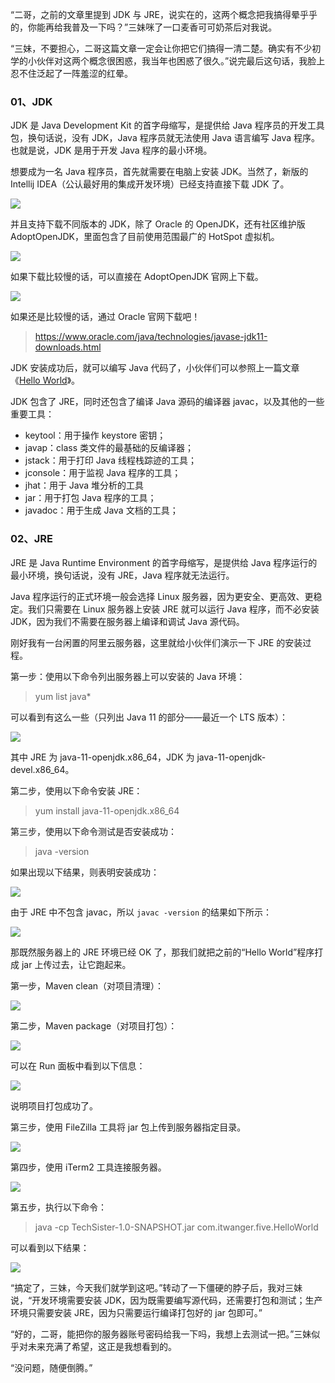 

“二哥，之前的文章里提到 JDK 与 JRE，说实在的，这两个概念把我搞得晕乎乎的，你能再给我普及一下吗？”三妹咪了一口麦香可可奶茶后对我说。

“三妹，不要担心，二哥这篇文章一定会让你把它们搞得一清二楚。确实有不少初学的小伙伴对这两个概念很困惑，我当年也困惑了很久。”说完最后这句话，我脸上忍不住泛起了一阵羞涩的红晕。

### 01、JDK

JDK 是 Java Development Kit 的首字母缩写，是提供给 Java 程序员的开发工具包，换句话说，没有 JDK，Java 程序员就无法使用 Java 语言编写 Java 程序。也就是说，JDK 是用于开发 Java 程序的最小环境。

想要成为一名 Java 程序员，首先就需要在电脑上安装 JDK。当然了，新版的 Intellij IDEA（公认最好用的集成开发环境）已经支持直接下载 JDK 了。

![](https://cdn.jsdelivr.net/gh/itwanger/toBeBetterJavaer/images/overview/six-01.png)

并且支持下载不同版本的 JDK，除了 Oracle 的 OpenJDK，还有社区维护版 AdoptOpenJDK，里面包含了目前使用范围最广的 HotSpot 虚拟机。

![](https://cdn.jsdelivr.net/gh/itwanger/toBeBetterJavaer/images/overview/six-02.png)

如果下载比较慢的话，可以直接在 AdoptOpenJDK 官网上下载。

![](https://cdn.jsdelivr.net/gh/itwanger/toBeBetterJavaer/images/overview/six-03.png)

如果还是比较慢的话，通过 Oracle 官网下载吧！

>https://www.oracle.com/java/technologies/javase-jdk11-downloads.html


JDK 安装成功后，就可以编写 Java 代码了，小伙伴们可以参照上一篇文章《[Hello World](https://mp.weixin.qq.com/s/GYDFndO0Q1Nqzcc_Te61gw)》。

JDK 包含了 JRE，同时还包含了编译 Java 源码的编译器 javac，以及其他的一些重要工具：

- keytool：用于操作 keystore 密钥；
- javap：class 类文件的最基础的反编译器；
- jstack：用于打印 Java 线程栈踪迹的工具；
- jconsole：用于监视 Java 程序的工具；
- jhat：用于 Java 堆分析的工具
- jar：用于打包 Java 程序的工具；
- javadoc：用于生成 Java 文档的工具；

### 02、JRE

JRE 是 Java Runtime Environment 的首字母缩写，是提供给 Java 程序运行的最小环境，换句话说，没有 JRE，Java 程序就无法运行。

Java 程序运行的正式环境一般会选择 Linux 服务器，因为更安全、更高效、更稳定。我们只需要在 Linux 服务器上安装 JRE 就可以运行 Java 程序，而不必安装 JDK，因为我们不需要在服务器上编译和调试 Java 源代码。

刚好我有一台闲置的阿里云服务器，这里就给小伙伴们演示一下 JRE 的安装过程。

第一步：使用以下命令列出服务器上可以安装的 Java 环境：

>yum list java*

可以看到有这么一些（只列出 Java 11 的部分——最近一个 LTS 版本）：

![](https://cdn.jsdelivr.net/gh/itwanger/toBeBetterJavaer/images/overview/six-04.png)

其中 JRE 为 java-11-openjdk.x86_64，JDK 为 java-11-openjdk-devel.x86_64。

第二步，使用以下命令安装 JRE：

>yum install java-11-openjdk.x86_64

第三步，使用以下命令测试是否安装成功：

>java -version

如果出现以下结果，则表明安装成功：

![](https://cdn.jsdelivr.net/gh/itwanger/toBeBetterJavaer/images/overview/six-05.png)

由于 JRE 中不包含 javac，所以 `javac -version` 的结果如下所示：

![](https://cdn.jsdelivr.net/gh/itwanger/toBeBetterJavaer/images/overview/six-06.png)

那既然服务器上的 JRE 环境已经 OK 了，那我们就把之前的“Hello World”程序打成 jar 上传过去，让它跑起来。

第一步，Maven clean（对项目清理）：

![](https://cdn.jsdelivr.net/gh/itwanger/toBeBetterJavaer/images/overview/six-07.png)

第二步，Maven package（对项目打包）：

![](https://cdn.jsdelivr.net/gh/itwanger/toBeBetterJavaer/images/overview/six-08.png)

可以在 Run 面板中看到以下信息：

![](https://cdn.jsdelivr.net/gh/itwanger/toBeBetterJavaer/images/overview/six-09.png)

说明项目打包成功了。

第三步，使用 FileZilla 工具将 jar 包上传到服务器指定目录。

![](https://cdn.jsdelivr.net/gh/itwanger/toBeBetterJavaer/images/overview/six-10.png)

第四步，使用 iTerm2 工具连接服务器。

![](https://cdn.jsdelivr.net/gh/itwanger/toBeBetterJavaer/images/overview/six-11.png)

第五步，执行以下命令：

>java -cp TechSister-1.0-SNAPSHOT.jar com.itwanger.five.HelloWorld

可以看到以下结果：

![](https://cdn.jsdelivr.net/gh/itwanger/toBeBetterJavaer/images/overview/six-12.png)

“搞定了，三妹，今天我们就学到这吧。”转动了一下僵硬的脖子后，我对三妹说，“开发环境需要安装 JDK，因为既需要编写源代码，还需要打包和测试；生产环境只需要安装 JRE，因为只需要运行编译打包好的 jar 包即可。”

“好的，二哥，能把你的服务器账号密码给我一下吗，我想上去测试一把。”三妹似乎对未来充满了希望，这正是我想看到的。

“没问题，随便倒腾。”